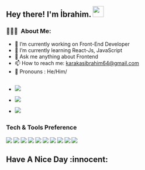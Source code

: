 <h2> Hey there! I'm İbrahim. <img src="https://raw.githubusercontent.com/iampavangandhi/iampavangandhi/master/gifs/Hi.gif" width="30px"></h2>

<h3> 👨🏻‍💻 &nbsp;About Me:</h3>

- 🔭 I’m currently working on Front-End Developer
- 🌱 I’m currently learning React-Js, JavaScript
- 💬 Ask me anything about Frontend
- 📫 How to reach me: karakasibrahim64@gmail.com 
-  🤔 Pronouns : He/Him/ 
 ##
- <a href="https://www.instagram.com/ibrahim21karakas/"><img src="https://img.shields.io/badge/instagram%20@ibrahim21karakas-DD2476?style=for-the-badge&logo=instagram&logoColor=white"/></a>

- <a href="https://twitter.com/Ibbeow/"><img src="https://img.shields.io/badge/twitter%20@Ibbeow-0D95E8?style=for-the-badge&logo=twitter&logoColor=white"/></a>
- <a href="https://www.linkedin.com/in/ibrahim-karaka%C5%9F-889537259/"><img src="https://img.shields.io/badge/linkedin%20@ibrahim-karakaş0D95E8?style=for-the-badge&logo=linkedin&logoColor=white"/></a>
##
### Tech & Tools Preference

<img src = "https://img.shields.io/badge/-HTML5-E34F26?style=flat&logo=html5&logoColor=white"> <img src = "https://img.shields.io/badge/-CSS3-1572B6?style=flat&logo=css3&logoColor=white">
<img src="https://img.shields.io/badge/-Bootstrap-563D7C?style=flat&logo=bootstrap&logoColor=white">
<img src="https://img.shields.io/badge/-JavaScript-eed718?style=flat&logo=javascript&logoColor=ffffff">
<img src="https://img.shields.io/badge/-Sass-cc6699?style=flat&logo=sass&logoColor=ffffff">
<img src="https://img.shields.io/badge/-React-000000?style=flat&logo=react&logoColor=00c8ff">
<img src="https://img.shields.io/badge/-Node.js-3C873A?style=flat&logo=Node.js&logoColor=white">
<img src="http://img.shields.io/badge/-Git-F1502F?style=flat&logo=git&logoColor=FFFFFF">
<img src="http://img.shields.io/badge/-Github-000000?style=flat&logo=github&logoColor=FFFFFF">
<img src="http://img.shields.io/badge/-VS%20Code-007ACC?style=flat&logo=visual%20studio%20code&logoColor=white">

### 
##
<h2>Have A Nice Day :innocent:</h2>
